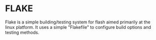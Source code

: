FLAKE
=====

Flake is a simple building/testing system for flash aimed primarily at the linux platform. It
uses a simple "Flakefile" to configure build options and testing methods.
